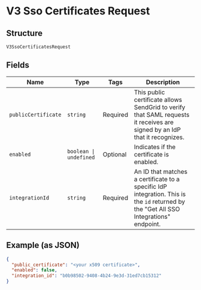 
# V3 Sso Certificates Request

## Structure

`V3SsoCertificatesRequest`

## Fields

| Name | Type | Tags | Description |
|  --- | --- | --- | --- |
| `publicCertificate` | `string` | Required | This public certificate allows SendGrid to verify that SAML requests it receives are signed by an IdP that it recognizes. |
| `enabled` | `boolean \| undefined` | Optional | Indicates if the certificate is enabled. |
| `integrationId` | `string` | Required | An ID that matches a certificate to a specific IdP integration. This is the `id` returned by the "Get All SSO Integrations" endpoint. |

## Example (as JSON)

```json
{
  "public_certificate": "<your x509 certificate>",
  "enabled": false,
  "integration_id": "b0b98502-9408-4b24-9e3d-31ed7cb15312"
}
```

